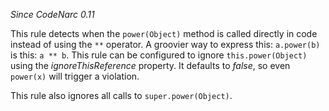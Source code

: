 *Since CodeNarc 0.11*

This rule detects when the `power(Object)` method is called directly in
code instead of using the `**` operator. A groovier way to express this:
`a.power(b)` is this: `a ** b`. This rule can be configured to ignore
`this.power(Object)` using the *ignoreThisReference* property. It
defaults to *false*, so even `power(x)` will trigger a violation.

This rule also ignores all calls to `super.power(Object)`.

